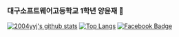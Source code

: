 ### 대구소프트웨어고등학교 1학년 양윤재 👋

[![2004yyj's github stats](https://github-readme-stats.vercel.app/api?username=2004yyj)](https://github.com/anuraghazra/github-readme-stats)
[![Top Langs](https://github-readme-stats.vercel.app/api/top-langs/?username=2004yyj&layout=compact)](https://github.com/anuraghazra/github-readme-stats)
[![Facebook Badge](https://img.shields.io/badge/facebook-1877f2?style=flat-square&logo=facebook&logoColor=white&link=https://www.facebook.com/profile.php?id=100007922641078)](https://www.facebook.com/profile.php?id=100007922641078)
	

<!--
**2004yyj/2004yyj** is a ✨ _special_ ✨ repository because its `README.md` (this file) appears on your GitHub profile.

Here are some ideas to get you started:

- 🔭 I’m currently working on ...
- 🌱 I’m currently learning ...
- 👯 I’m looking to collaborate on ...
- 🤔 I’m looking for help with ...
- 💬 Ask me about ...
- 📫 How to reach me: ...
- 😄 Pronouns: ...
- ⚡ Fun fact: ...
-->
